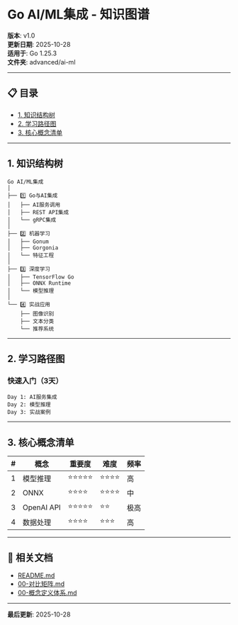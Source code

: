 # Go AI/ML集成 - 知识图谱

**版本**: v1.0  
**更新日期**: 2025-10-28  
**适用于**: Go 1.25.3  
**文件夹**: advanced/ai-ml

---

## 📋 目录

- [1. 知识结构树](#1-知识结构树)
- [2. 学习路径图](#2-学习路径图)
- [3. 核心概念清单](#3-核心概念清单)

---

## 1. 知识结构树

```text
Go AI/ML集成
│
├── 1️⃣ Go与AI集成
│   ├── AI服务调用
│   ├── REST API集成
│   └── gRPC集成
│
├── 2️⃣ 机器学习
│   ├── Gonum
│   ├── Gorgonia
│   └── 特征工程
│
├── 3️⃣ 深度学习
│   ├── TensorFlow Go
│   ├── ONNX Runtime
│   └── 模型推理
│
└── 4️⃣ 实战应用
    ├── 图像识别
    ├── 文本分类
    └── 推荐系统
```

---

## 2. 学习路径图

### 快速入门（3天）

```text
Day 1: AI服务集成
Day 2: 模型推理
Day 3: 实战案例
```

---

## 3. 核心概念清单

| # | 概念 | 重要度 | 难度 | 频率 |
|---|------|--------|------|------|
| 1 | 模型推理 | ⭐⭐⭐⭐⭐ | ⭐⭐⭐⭐ | 高 |
| 2 | ONNX | ⭐⭐⭐⭐ | ⭐⭐⭐⭐ | 中 |
| 3 | OpenAI API | ⭐⭐⭐⭐⭐ | ⭐⭐ | 极高 |
| 4 | 数据处理 | ⭐⭐⭐⭐ | ⭐⭐⭐ | 高 |

---

## 🔗 相关文档

- [README.md](./README.md)
- [00-对比矩阵.md](./00-对比矩阵.md)
- [00-概念定义体系.md](./00-概念定义体系.md)

---

**最后更新**: 2025-10-28

